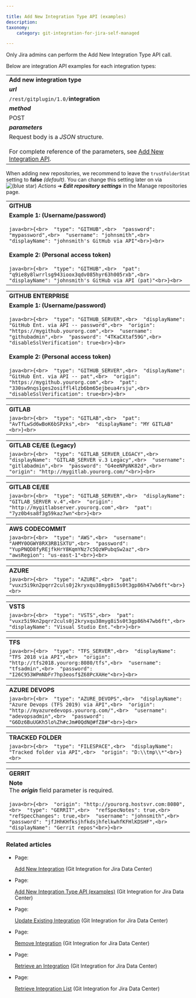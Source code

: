 ```yaml
---

title: Add New Integration Type API (examples)
description:
taxonomy:
    category: git-integration-for-jira-self-managed

---
```

Only Jira admins can perform the Add New Integration Type API call.

Below are integration API examples for each integration types:

|     |
| --- |
| **Add new integration type** |
| _**url**_ |
| `/rest/gitplugin/1.0/`**integration** |
| _**method**_ |
| POST |
| _**parameters**_ |
| Request body is a _JSON_ structure.<br><br>For complete reference of the parameters, see [Add New Integration API](/wiki/spaces/GIJDC/pages/380666461/Add+New+Integration). |

When adding new repositories, we recommend to leave the `trustFolderStat` setting to **false** _(default)_. You can change this setting later on via ![(blue star)](/wiki/s/-1639011364/6452/8b4898d3c114827e64ec143b4fa79bb76a6cfa5b/_/images/icons/emoticons/star_blue.png) _Actions_ ➜ _**Edit repository settings**_ in the Manage repositories page.

|     |
| --- |
| **GITHUB** |
| **Example 1: (Username/password)**<br><br>```java<br>{<br>  "type": "GITHUB",<br>  "password": "mypassword",<br>  "username": "johnsmith",<br>  "displayName": "johnsmith's GitHub via API"<br>}<br>```<br><br>**Example 2: (Personal access token)**<br><br>```java<br>{<br>  "type": "GITHUB",<br>  "pat": "q9ie8y8lwrrlsg943ioox3qdv085hyr63h005rxb",<br>  "displayName": "johnsmith's GitHub via API (pat)"<br>}<br>``` |

|     |
| --- |
| **GITHUB ENTERPRISE** |
| **Example 1: (Username/password)**<br><br>```java<br>{<br>  "type": "GITHUB_SERVER",<br>  "displayName": "GitHub Ent. via API -- password",<br>  "origin": "https://mygithub.yourorg.com",<br>  "username": "githubadmin",<br>  "password": "4TKaCXtaf59G",<br>  "disableSslVerification": true<br>}<br>```<br><br>**Example 2: (Personal access token)**<br><br>```java<br>{<br>  "type": "GITHUB_SERVER",<br>  "displayName": "GitHub Ent. via API -- pat",<br>  "origin": "https://mygithub.yourorg.com",<br>  "pat": "330sw9nqs1ges2osiffl4lzb6bm65ejbeua4rsju",<br>  "disableSslVerification": true<br>}<br>``` |

|     |
| --- |
| **GITLAB** |
| ```java<br>{<br>  "type": "GITLAB",<br>  "pat": "AvTfLwSd6wBoK6bSPzks",<br>  "displayName": "MY GITLAB"<br>}<br>``` |

|     |
| --- |
| **GITLAB CE/EE (Legacy)** |
| ```java<br>{<br>  "type": "GITLAB_SERVER_LEGACY",<br>  "displayName": "GITLAB_SERVER v.3 Legacy",<br>  "username": "gitlabadmin",<br>  "password": "G4eeNPpNK82d",<br>  "origin": "http://mygitlab.yourorg.com/"<br>}<br>``` |

|     |
| --- |
| **GITLAB CE/EE** |
| ```java<br>{<br>  "type": "GITLAB_SERVER",<br>  "displayName": "GITLAB_SERVER v.4",<br>  "origin": "http://mygitlabserver.yourorg.com",<br>  "pat": "7yz0b4sa8f3g59kaz7wn"<br>}<br>``` |

|     |
| --- |
| **AWS CODECOMMIT** |
| ```java<br>{<br>  "type": "AWS",<br>  "username": "AHMY0OGWY8RX3RB1SXTU",<br>  "password": "YupPNQD8fyREjfkHrY8KqmYNz7c5QzWPubqSw2az",<br>  "awsRegion": "us-east-1"<br>}<br>``` |

|     |
| --- |
| **AZURE** |
| ```java<br>{<br>  "type": "AZURE",<br>  "pat": "vuxz5i9kn2pqrr2culs0j2kryxqu38myg8i5s0t3gp86h47wb6ft"<br>}<br>``` |

|     |
| --- |
| **VSTS** |
| ```java<br>{<br>  "type": "VSTS",<br>  "pat": "vuxz5i9kn2pqrr2culs0j2kryxqu38myg8i5s0t3gp86h47wb6ft",<br>  "displayName": "Visual Studio Ent."<br>}<br>``` |

|     |
| --- |
| **TFS** |
| ```java<br>{<br>  "type": "TFS_SERVER",<br>  "displayName": "TFS 2018 via API",<br>  "origin": "http://tfs2018.yourorg:8080/tfs",<br>  "username": "tfsadmin",<br>  "password": "I26C953WPmNbFr7hp3eosf$Z68PcXAHe"<br>}<br>``` |

|     |
| --- |
| **AZURE DEVOPS** |
| ```java<br>{<br>  "type": "AZURE_DEVOPS",<br>  "displayName": "Azure Devops (TFS 2019) via API",<br>  "origin": "http://myazuredevops.yourorg.com/",<br>  "username": "adevopsadmin",<br>  "password": "G6Dz6BuUGKh5lo%Zh#cJm#0QdN@#fZ8#"<br>}<br>``` |

|     |
| --- |
| **TRACKED FOLDER** |
| ```java<br>{<br>  "type": "FILESPACE",<br>  "displayName": "Tracked folder via API",<br>  "origin": "D:\\tmp\\*"<br>}<br>``` |

|     |
| --- |
| **GERRIT** |
| **Note**  <br>The _**origin**_ field parameter is required.<br><br>```java<br>{<br>  "origin": "http://yourorg.hostsvr.com:8080",<br>  "type": "GERRIT",<br>  "refSpecNotes": true,<br>  "refSpecChanges": true,<br>  "username": "johnsmith",<br>  "password": "jfJHhKHfksjhfkdsjhfelkwhfKFHlKDSHF",<br>  "displayName": "Gerrit repos"<br>}<br>``` |

### Related articles

*   Page:

    [Add New Integration](/wiki/spaces/GIJDC/pages/380666461/Add+New+Integration) (Git Integration for Jira Data Center)

*   Page:

    [Add New Integration Type API (examples)](/wiki/spaces/GIJDC/pages/380666468) (Git Integration for Jira Data Center)

*   Page:

    [Update Existing Integration](/wiki/spaces/GIJDC/pages/380699347/Update+Existing+Integration) (Git Integration for Jira Data Center)

*   Page:

    [Remove Integration](/git-integration-for-jira-self-managed/Remove-Integration) (Git Integration for Jira Data Center)

*   Page:

    [Retrieve an Integration](/wiki/spaces/GIJDC/pages/380699382/Retrieve+an+Integration) (Git Integration for Jira Data Center)

*   Page:

    [Retrieve Integration List](/wiki/spaces/GIJDC/pages/380666487/Retrieve+Integration+List) (Git Integration for Jira Data Center)
